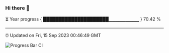 ### Hi there 👋

⏳ Year progress { █████████████████████▁▁▁▁▁▁▁▁▁ } 70.42 %

---

⏰ Updated on Fri, 15 Sep 2023 00:46:49 GMT

![Progress Bar CI](https://github.com/liununu/liununu/workflows/Progress%20Bar%20CI/badge.svg)

